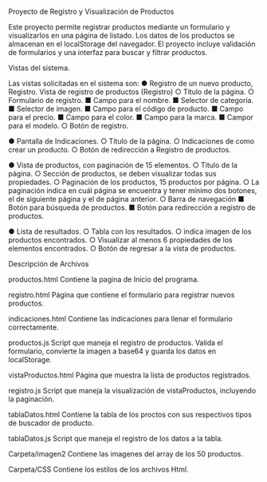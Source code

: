 Proyecto de Registro y Visualización de Productos

Este proyecto permite registrar productos mediante un formulario y visualizarlos en una página de listado. Los datos de los productos se almacenan en el localStorage del navegador. El proyecto incluye validación de formularios y una interfaz para buscar y filtrar productos.

Vistas del sistema.


Las vistas solicitadas en el sistema son:
● Registro de un nuevo producto, Registro.
Vista de registro de productos (Registro)
○ Título de la página.
○ Formulario de registro.
■ Campo para el nombre.
■ Selector de categoría.
■ Selector de imagen.
■ Campo para el código de producto.
■ Campo para el precio.
■ Campo para el color.
■ Campo para la marca.
■ Campor para el modelo.
○ Botón de registro.


● Pantalla de Indicaciones.
○ Título de la página.
○ Indicaciones de como crear un producto.
○ Botón de redirección a Registro de productos.

● Vista de productos, con paginación de 15 elementos.
○ Titulo de la página.
○ Sección de productos, se deben visualizar todas sus propiedades.
○ Paginación de los productos, 15 productos por página.
○ La paginación indica en cuál página se encuentra y tener mínimo dos
botones, el de siguiente página y el de página anterior.
○ Barra de navegación
■ Botón para búsqueda de productos.
■ Botón para redirección a registro de productos.


● Lista de resultados.
○ Tabla con  los resultados.
○ indica imagen de los productos encontrados.
○ Visualizar al menos 6 propiedades de los elementos encontrados.
○ Botón de regresar a la vista de productos.


Descripción de Archivos

productos.html
Contiene la pagina de Inicio del programa.

registro.html
Página que contiene el formulario para registrar nuevos productos.

indicaciones.html
Contiene las indicaciones para llenar el formulario correctamente.

productos.js
Script que maneja el registro de productos. Valida el formulario, convierte la imagen a base64 y guarda los datos en localStorage.

vistaProductos.html
Página que muestra la lista de productos registrados.

registro.js
Script que maneja la visualización de vistaProductos, incluyendo la paginación.

tablaDatos.html
Contiene la tabla de los proctos con sus respectivos tipos de buscador de producto.

tablaDatos.js
Script que maneja el registro de los datos a la tabla.

Carpeta/imagen2
Contiene las imagenes del array de los 50 productos.

Carpeta/CSS
Contiene los estilos de los archivos Html.
